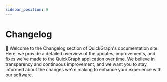 ```yaml
---
sidebar_position: 9
---
```


# Changelog

👾 Welcome to the Changelog section of QuickGraph's documentation site. Here, we provide a detailed overview of the updates, improvements, and fixes we've made to the QuickGraph application over time. We believe in transparency and continuous improvement, and we want you to stay informed about the changes we're making to enhance your experience with our software.

<!-- ## QuickGraph v2 to v3

- Released the third version of QuickGraph. How does this impact existing users? -->
